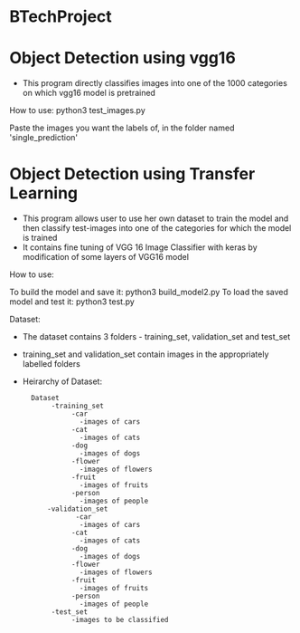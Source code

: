 # BTechProject

# Object Detection using vgg16

- This program directly classifies images into one of the 1000 categories on which vgg16 model is pretrained

How to use: python3 test_images.py

Paste the images you want the labels of, in the folder named 'single_prediction'

# Object Detection using Transfer Learning

- This program allows user to use her own dataset to train the model and then classify test-images into one of the categories for which the model is trained
- It contains fine tuning of VGG 16 Image Classifier with keras by modification of some layers of VGG16 model

How to use: 

To build the model and save it: python3 build_model2.py
To load the saved model and test it: python3 test.py

Dataset:
- The dataset contains 3 folders - training_set, validation_set and test_set
- training_set and validation_set contain images in the appropriately labelled folders
- Heirarchy of Dataset:

        Dataset
             -training_set
                  -car
                    -images of cars
                  -cat
                    -images of cats
                  -dog
                    -images of dogs
                  -flower
                    -images of flowers
                  -fruit
                    -images of fruits
                  -person
                    -images of people
            -validation_set
                   -car
                    -images of cars
                  -cat
                    -images of cats
                  -dog
                    -images of dogs
                  -flower
                    -images of flowers
                  -fruit
                    -images of fruits
                  -person
                    -images of people
             -test_set
                  -images to be classified
                  
    
